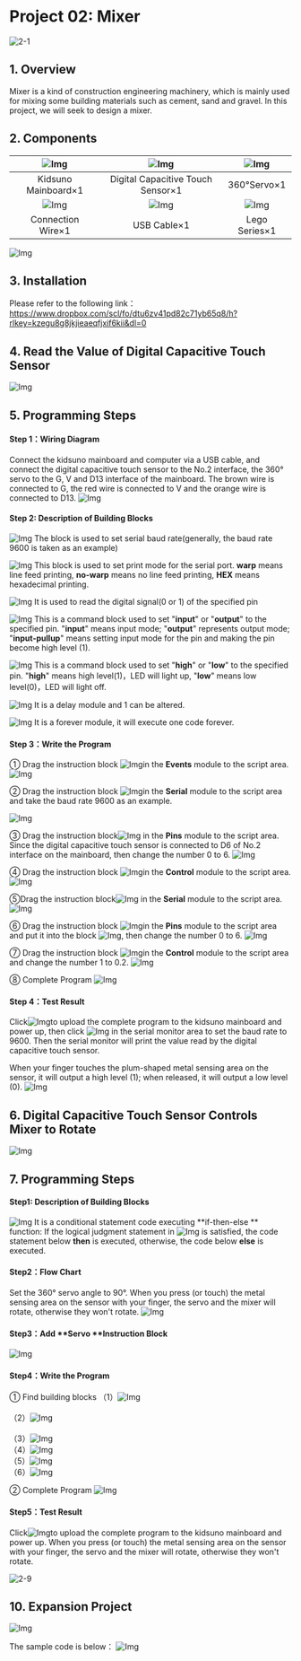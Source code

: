 # Project 02: Mixer

![2-1](media/2-1.png)

## 1. Overview

Mixer is a kind of construction engineering machinery, which is mainly used for mixing some building materials such as cement, sand and gravel. In this project, we will seek to design a mixer.



## 2. Components
|![Img](../media/kidsuno.png)|![Img](../media/Capacitive.png)|![Img](../media/360°.png)|
| :--: | :--: | :--: |
|Kidsuno Mainboard×1|Digital Capacitive Touch Sensor×1|360°Servo×1|
|![Img](../media/Connection.png)|![Img](../media/USB.png)|![Img](../media/Lego11.png)|
|Connection Wire×1|USB Cable×1| Lego Series×1 |
![Img](../media/2-2.png)

## 3. Installation 
Please refer to the following link：https://www.dropbox.com/scl/fo/dtu6zv41pd82c71yb65q8/h?rlkey=kzegu8g8jkjieaeqfjxif6kii&dl=0

## 4. Read the Value of Digital Capacitive Touch Sensor
![Img](../media/2-3.png)

## 5. Programming Steps

#### Step 1：Wiring Diagram
Connect the kidsuno mainboard and computer via a USB cable, and connect the digital capacitive touch sensor to the No.2 interface, the 360° servo to the G, V and D13 interface of the mainboard. The brown wire is connected to G, the red wire is connected to V and the orange wire is connected to D13.
![Img](../media/2-DD.png)

#### Step 2: Description of Building Blocks

![Img](../media/21.png)
The block is used to set serial baud rate(generally, the baud rate 9600 is taken as an example)

![Img](../media/22.png)
This block is used to set print mode for the serial port. **warp** means line feed printing, **no-warp** means no line feed printing, **HEX** means hexadecimal printing.

![Img](../media/23.png)
It is used to read the digital signal(0 or 1) of the specified pin

![Img](../media/24.png)
This is a command block used to set "**input**" or "**output**" to the specified pin.  "**input**" means input mode;  "**output**" represents output mode;  "**input-pullup**" means setting input mode for the pin and making the pin become high level (1).

![Img](../media/25.png)
This is a command block used to set "**high**" or "**low**" to the specified pin. "**high**" means high level(1)，LED will light up, "**low**" means low level(0)，LED will light off.

![Img](../media/26.png)
It is a delay module and 1 can be altered.

![Img](../media/27.png)
It is a forever module, it will execute one code forever.

#### Step 3：Write the Program
① Drag the instruction block ![Img](../media/16.png)in the **Events** module to the script area.
![Img](../media/17.png)

② Drag the instruction block ![Img](../media/28.png)in the **Serial** module to the script area and take the baud rate 9600 as an example.

![Img](../media/29.png)

③ Drag the instruction block![Img](../media/30.png)
in the **Pins** module to the script area. Since the digital capacitive touch sensor is connected to D6 of No.2 interface on the mainboard, then change the number 0 to 6.
![Img](../media/31.png)

④ Drag the instruction block  ![Img](../media/27.png)in the **Control** module to the script area.
![Img](../media/32.png)

⑤Drag the instruction block![Img](../media/33.png) in the **Serial** module to the script area.
![Img](../media/34.png)

⑥ Drag the instruction block ![Img](../media/23.png)in the **Pins** module to the script area and put it into the block ![Img](../media/33.png), then change the number 0 to 6.
![Img](../media/35.png)

⑦ Drag the instruction block ![Img](../media/26.png)in the **Control** module to the script area and change the number 1 to 0.2.
![Img](../media/36.png)

⑧ Complete Program
![Img](../media/37.png)

#### Step 4：Test Result
Click![Img](../media/19.png)to upload the complete program to the kidsuno mainboard and power up, then  click ![Img](../media/38.png) in the serial monitor area to set the baud rate to 9600. Then the serial monitor will print the value read by the digital capacitive touch sensor. 

When your finger touches the plum-shaped metal sensing area on the sensor, it will output a high level (1); when released, it will output a low level (0).
![Img](../media/3777.png)

## 6. Digital Capacitive Touch Sensor Controls Mixer to Rotate
![Img](../media/2-4.png)

## 7. Programming Steps

#### Step1: Description of Building Blocks
![Img](../media/3888.png)
It is a conditional statement code executing **if-then-else ** function: If the logical judgment statement in ![Img](../media/39.png) is satisfied, the code statement below **then** is executed, otherwise, the code below **else** is executed.



#### Step2：Flow Chart
Set the 360° servo angle to 90°. When you press (or touch) the metal sensing area on the sensor with your finger, the servo and the mixer will rotate, otherwise they won't rotate.
![Img](../media/40.png)

#### Step3：Add **Servo **Instruction Block 
![Img](../media/42.png)

#### Step4：Write the Program


① Find building blocks
（1）![Img](../media/43.png)
<br>   
（2）![Img](../media/44.png)
<br>   
（3）![Img](../media/45.png)
<br>
（4）![Img](../media/46.png)
<br>
（5）![Img](../media/47.png)
<br>
（6）![Img](../media/48.png)
<br>

② Complete Program
![Img](../media/49.png)

#### Step5：Test Result
Click![Img](../media/19.png)to upload the complete program to the kidsuno mainboard and power up. When you press (or touch) the metal sensing area on the sensor with your finger, the servo and the mixer will rotate, otherwise they won't rotate.

![2-9](media/2-9.png)

## 10. Expansion Project
![Img](../media/2-7.png)

The sample code is below：
![Img](../media/50.png)

